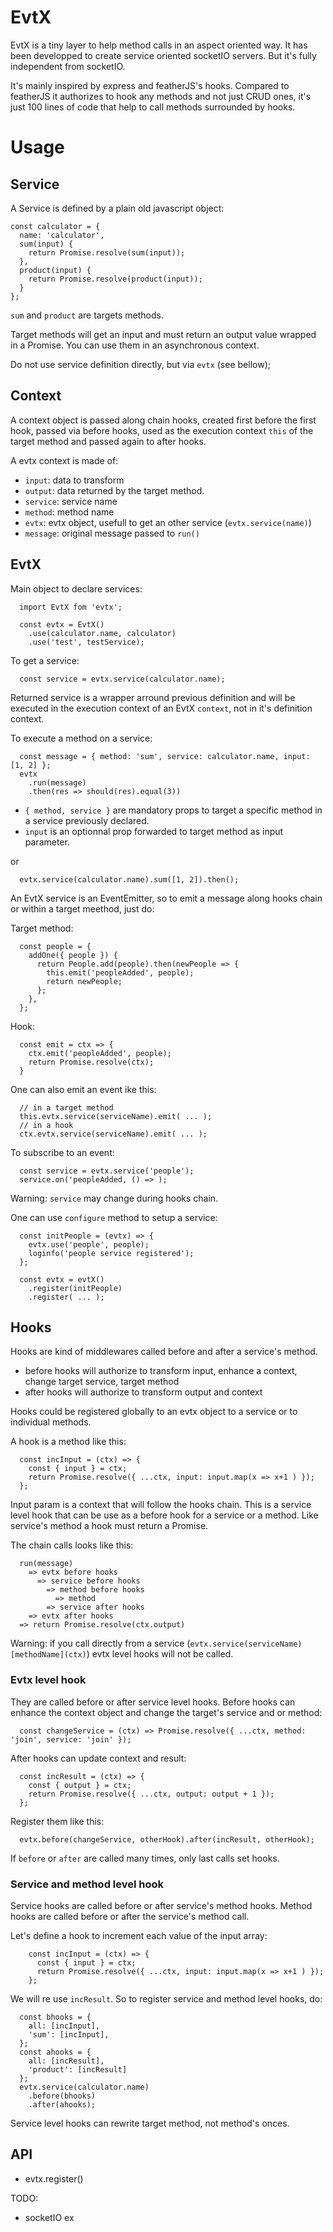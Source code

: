 # EvtX

EvtX is a tiny layer to help method calls in an aspect oriented way. It has been developped to create service oriented socketIO servers. But it's fully independent from socketIO.

It's mainly inspired by express and featherJS's hooks. Compared to featherJS it authorizes to hook any methods and not just CRUD ones, it's just 100 lines of code that help to call methods surrounded by hooks.

# Usage

## Service

A Service is defined by a plain old javascript object:

```
const calculator = {
  name: 'calculator',
  sum(input) {
    return Promise.resolve(sum(input));
  },
  product(input) {
    return Promise.resolve(product(input));
  }
};
```

`sum` and `product` are targets methods. 

Target methods will get an input and must return an output value wrapped in a Promise.
You can use them in an asynchronous context.

Do not use service definition directly, but via `evtx` (see bellow);

## Context

A context object is passed along chain hooks, created first before the first hook, passed via before hooks, used as the execution context `this` of the target method and passed again to after hooks.

A evtx context is made of:
  * `input`: data to transform
  * `output`: data returned by the target method.
  * `service`: service name
  * `method`: method name
  * `evtx`: evtx object, usefull to get an other service (`evtx.service(name)`)
  * `message`: original message passed to `run()`
 

## EvtX

Main object to declare services:

```
  import EvtX fom 'evtx';

  const evtx = EvtX()
    .use(calculator.name, calculator)
    .use('test', testService);
```


To get a service:

```
  const service = evtx.service(calculator.name);
```

Returned service is a wrapper arround previous definition and will be executed in the execution context of an EvtX `context`, not in it's definition context. 

To execute a method on a service:

```
  const message = { method: 'sum', service: calculator.name, input: [1, 2] };
  evtx
    .run(message)
    .then(res => should(res).equal(3))
```

* `{ method, service }` are mandatory props to target a specific method in a service previously declared.
* `input` is an optionnal prop forwarded to target method as input parameter.

or 

```
  evtx.service(calculator.name).sum([1, 2]).then();
```

An EvtX service is an EventEmitter, so to emit a message along hooks chain or within a target meethod, just do:

Target method:

```
  const people = {
    addOne({ people }) {
      return People.add(people).then(newPeople => {
        this.emit('peopleAdded', people);
        return newPeople;
      };
    },
  };

```
Hook:

```
  const emit = ctx => {
    ctx.emit('peopleAdded', people);
    return Promise.resolve(ctx);
  }
```

One can also emit an event ike this:

```
  // in a target method
  this.evtx.service(serviceName).emit( ... );
  // in a hook
  ctx.evtx.service(serviceName).emit( ... );
```

To subscribe to an event:

```
  const service = evtx.service('people');
  service.on('peopleAdded, () => );
```

Warning: `service` may change during hooks chain.

One can use `configure` method to setup a service:

```
  const initPeople = (evtx) => {
    evtx.use('people', people);
    loginfo('people service registered');
  };

  const evtx = evtX()
    .register(initPeople)
    .register( ... );
```

## Hooks

Hooks are kind of middlewares called before and after a service's method.

* before hooks will authorize to transform input, enhance a context, change target service, target method
* after hooks will authorize to transform output and context


Hooks could be registered globally to an evtx object to a service or to individual methods.

A hook is a method like this:

```
  const incInput = (ctx) => {
    const { input } = ctx;
    return Promise.resolve({ ...ctx, input: input.map(x => x+1 ) });
  };
```

Input param is a context that will follow the hooks chain.
This is a service level hook that can be use as a before hook for a service or a method.
Like service's method a hook must return a Promise.

The chain calls looks like this:

```
  run(message)
    => evtx before hooks
      => service before hooks
        => method before hooks
          => method
        => service after hooks
    => evtx after hooks
  => return Promise.resolve(ctx.output)
```

Warning: if you call directly from a service (`evtx.service(serviceName)[methodName](ctx)`) evtx level hooks will not be called.

### Evtx level hook

They are called before or after service level hooks.
Before hooks can enhance the context object and change the target's service and or method:

```
  const changeService = (ctx) => Promise.resolve({ ...ctx, method: 'join', service: 'join' });
```

After hooks can update context and result:

```
  const incResult = (ctx) => {
    const { output } = ctx;
    return Promise.resolve({ ...ctx, output: output + 1 });
  };

```

Register them like this:

```
  evtx.before(changeService, otherHook).after(incResult, otherHook);
```

If `before` or `after` are called many times, only last calls set hooks.


### Service and method level hook

Service hooks are called before or after service's method hooks.
Method hooks are called before or after the service's method call.

Let's define a hook to increment each value of the input array:

```
    const incInput = (ctx) => {
      const { input } = ctx;
      return Promise.resolve({ ...ctx, input: input.map(x => x+1 ) });
    };
```

We will re use `incResult`. So to register service and method level hooks, do:

```
  const bhooks = { 
    all: [incInput],
    'sum': [incInput],
  };
  const ahooks = { 
    all: [incResult],
    'product': [incResult]
  };
  evtx.service(calculator.name)
    .before(bhooks)
    .after(ahooks);
```

Service level hooks can rewrite target method, not method's onces.


## API

* evtx.register()

TODO:

* socketIO ex
